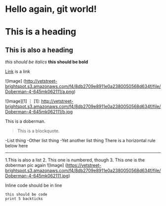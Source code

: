 Hello again, git world!
=======================

# This is a heading

## This is also a heading

_this should be italics_
__this should be bold__

[Link](http://youtube.com) is a link

![Image] (http://vetstreet-brightspot.s3.amazonaws.com/f4/8db2709e8911e0a2380050568d634f/file/Doberman-4-645mk062111/a.png)

![Image][1]
⋮
[1]: http://vetstreet-brightspot.s3.amazonaws.com/f4/8db2709e8911e0a2380050568d634f/file/Doberman-4-645mk062111/b.jpg


This is a doberman.

> This is a blockquote.

-List thing
-Other list thing
-Yet another list thing
There is a horizontal rule below here

---

1.This is also a list
2. This one is numbered, though
3. This one is the doberman pic again ![Image] (https://vetstreet-brightspot.s3.amazonaws.com/f4/8db2709e8911e0a2380050568d634f/file/Doberman-4-645mk062111.jpg)

Inline code should be in line

```
this should be code
print 5 backticks
```
